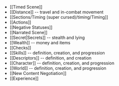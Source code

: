 
- [[Timed Scene]]
- [[Distance]] -- travel and in-combat movement
- [[Sections/Timing (super cursed)/timing/Timing]]
- [[Actions]]
- [[Negative Statuses]]
- [[Narrated Scene]]
- [[Secret|Secrets]] -- stealth and lying
- [[Wealth]] -- money and items
- [[Checks]]
- [[Skills]] -- definition, creation, and progression
- [[Descriptors]] -- definition, and creation
- [[Character]] -- definition, creation, and progression
- [[World]] -- definition, creation, and progression
- [[New Content Negotiation]]
- [[Experience]]